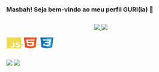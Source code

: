 ### Masbah! Seja bem-vindo ao meu perfil GURI(ia) 🥳

##

<div align="center">
  <a href="https://github.com/robertmenezesdev">
  <img height="150em" src="https://github-readme-stats.vercel.app/api?username=robertmenezesdev&show_icons=true&theme=onedark&include_all_commits=true&count_private=true"/>
  <img height="150em" src="https://github-readme-stats.vercel.app/api/top-langs/?username=robertmenezesdev&layout=compact&langs_count=7&theme=onedark"/>
</div>

<div style="display: inline_block"><br>
  <img align="center" alt="rms-Js" height="30" width="40" src="https://raw.githubusercontent.com/devicons/devicon/master/icons/javascript/javascript-plain.svg">
  <img align="center" alt="rms-HTML" height="30" width="40" src="https://raw.githubusercontent.com/devicons/devicon/master/icons/html5/html5-original.svg">
  <img align="center" alt="rms-CSS" height="30" width="40" src="https://raw.githubusercontent.com/devicons/devicon/master/icons/css3/css3-original.svg">
</div>
  
  ##
  
<div> 
  <a href = "mailto:rms.pessoal10@gmail.com"><img src="https://img.shields.io/badge/-Gmail-%23333?style=for-the-badge&logo=gmail&logoColor=white" target="_blank"></a>
  <a target="_blank" href="https://www.linkedin.com/in/robertmenezesti/" ><img src="https://img.shields.io/badge/-LinkedIn-%230077B5?style=for-the-badge&logo=linkedin&logoColor=white" target="_blank"></a>  
</div>
